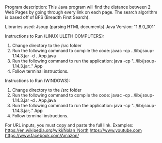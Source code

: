 Program description:
This Java program will find the distance between 2 Web Pages by going through every link on each page. 
The search algorithm is based off of BFS (Breadth First Search).

Libraries used: Jsoup (parsing HTML documents)
Java Version: "1.8.0_301"


Instructions to Run (LINUX ULETH COMPUTERS):
1. Change directory to the /src folder
2. Run the following command to compile the code: javac -cp ../lib/jsoup-1.14.3.jar -d . App.java
3. Run the following command to run the application: java -cp "../lib/jsoup-1.14.3.jar:." App  
4. Follow terminal instructions.

Instructions to Run (WINDOWS):
1. Change directory to the /src folder
2. Run the following command to compile the code: javac -cp ../lib/jsoup-1.14.3.jar -d . App.java
3. Run the following command to run the application: java -cp "../lib/jsoup-1.14.3.jar;." App  
4. Follow terminal instructions.

For URL inputs, you must copy and paste the full link.
Examples:
https://en.wikipedia.org/wiki/Nolan_North
https://www.youtube.com
https://www.facebook.com/Amazon/

